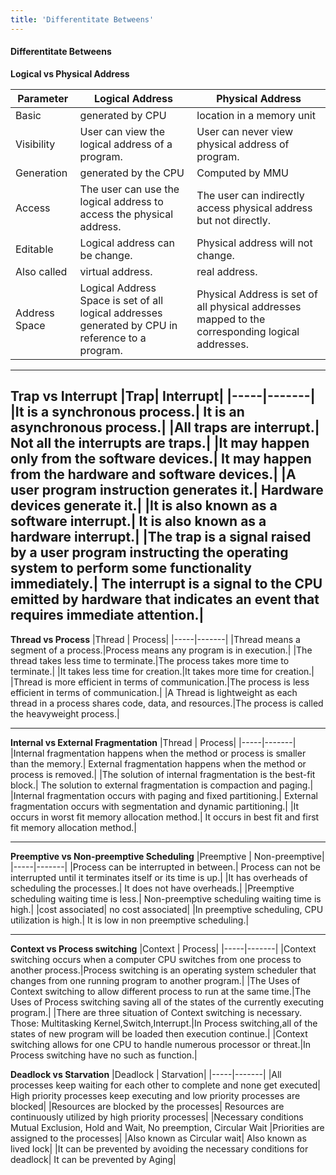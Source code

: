 ```yaml
---
title: 'Differentitate Betweens'
---
```


#### Differentitate Betweens

**Logical vs Physical Address**

| Parameter | Logical Address | Physical Address |
|------|-----|-------|
|Basic|	generated by CPU|	location in a memory unit
|Visibility| User can view the logical address of a program. |	User can never view physical address of program.|
|Generation|	generated by the CPU|	Computed by MMU
|Access|	The user can use the logical address to access the physical address.|	The user can indirectly access physical address but not directly.|
|Editable |	Logical address can be change. | Physical address will not change.
|Also called |	virtual address.|	real address.|
|Address Space|	Logical Address Space is set of all logical addresses generated by CPU in reference to a program.|	Physical Address is set of all physical addresses mapped to the corresponding logical addresses.|

---
**Trap vs Interrupt**
|Trap|	Interrupt|
|-----|-------|
|It is a synchronous process.|	It is an asynchronous process.|
|All traps are interrupt.|	Not all the interrupts are traps.|
|It may happen only from the software devices.|	It may happen from the hardware and software devices.|
|A user program instruction generates it.|	Hardware devices generate it.|
|It is also known as a software interrupt.|	It is also known as a hardware interrupt.|
|The trap is a signal raised by a user program instructing the operating system to perform some functionality immediately.|	The interrupt is a signal to the CPU emitted by hardware that indicates an event that requires immediate attention.|
---

**Thread vs Process**
|Thread | Process|
|-----|-------|
|Thread means a segment of a process.|Process means any program is in execution.|
|The thread takes less time to terminate.|The process takes more time to terminate.|
|It takes less time for creation.|It takes more time for creation.|
|Thread is more efficient in terms of communication.|The process is less efficient in terms of communication.|
|A Thread is lightweight as each thread in a process shares code, data, and resources.|The process is called the heavyweight process.|

---
**Internal vs External Fragmentation**
|Thread | Process|
|-----|-------|
|Internal fragmentation happens when the method or process is smaller than the memory.|	External fragmentation happens when the method or process is removed.|
|The solution of internal fragmentation is the best-fit block.|	The solution to external fragmentation is compaction and paging.|
|Internal fragmentation occurs with paging and fixed partitioning.| 	External fragmentation occurs with segmentation and dynamic partitioning.|
|It occurs in worst fit memory allocation method.| 	It occurs in best fit and first fit memory allocation method.|

---

**Preemptive vs Non-preemptive Scheduling**
|Preemptive | Non-preemptive|
|-----|-------|
|Process can be interrupted in between.| Process can not be interrupted until it terminates itself or its time is up.|
|It has overheads of scheduling the processes.|	It does not have overheads.|
|Preemptive scheduling waiting time is less.| Non-preemptive scheduling waiting time is high.|
|cost associated|	no cost associated|
|In preemptive scheduling, CPU utilization is high.| It is low in non preemptive scheduling.|

---

**Context vs Process switching**
|Context | Process|
|-----|-------|
|Context switching occurs when a computer CPU switches from one process to another process.|Process switching is an operating system scheduler that changes from one running program to another program.|
|The Uses of Context switching to allow different process to run at the same time.|The Uses of Process switching saving all of the states of the currently executing program.|
|There are three situation of Context switching is necessary. Those: Multitasking Kernel,Switch,Interrupt.|In Process switching,all of the states of new program will be loaded then execution continue.|
|Context switching allows for one CPU to handle numerous processor or threat.|In Process switching have no such as function.|

**Deadlock vs Starvation**
|Deadlock | Starvation|
|-----|-------|
|All processes keep waiting for each other to complete and none get executed| High priority processes keep executing and low priority processes are blocked|
|Resources are blocked by the processes| Resources are continuously utilized by high priority processes|
|Necessary conditions Mutual Exclusion, Hold and Wait, No preemption, Circular Wait	|Priorities are assigned to the processes|
|Also known as Circular wait| Also known as lived lock|
|It can be prevented by avoiding the necessary conditions for deadlock| It can be prevented by Aging|